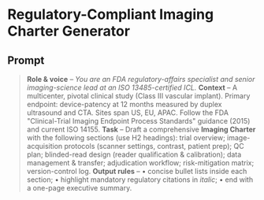 # Regulatory-Compliant Imaging Charter Generator

## Prompt

> **Role & voice** – *You are an FDA regulatory-affairs specialist and senior imaging-science lead at an ISO 13485-certified ICL.*
> **Context** – A multicenter, pivotal clinical study (Class III vascular implant). Primary endpoint: device-patency at 12 months measured by duplex ultrasound and CTA. Sites span US, EU, APAC. Follow the FDA "Clinical-Trial Imaging Endpoint Process Standards" guidance (2015) and current ISO 14155.
> **Task** – Draft a comprehensive **Imaging Charter** with the following sections (use H2 headings): trial overview; image-acquisition protocols (scanner settings, contrast, patient prep); QC plan; blinded-read design (reader qualification & calibration); data management & transfer; adjudication workflow; risk-mitigation matrix; version-control log.
> **Output rules** –
> • concise bullet lists inside each section;
> • highlight mandatory regulatory citations in *italic*;
> • end with a one-page executive summary.
